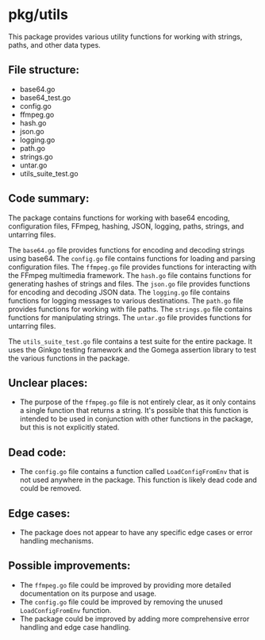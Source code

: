 # pkg/utils

This package provides various utility functions for working with strings, paths, and other data types.

## File structure:

- base64.go
- base64_test.go
- config.go
- ffmpeg.go
- hash.go
- json.go
- logging.go
- path.go
- strings.go
- untar.go
- utils_suite_test.go

## Code summary:

The package contains functions for working with base64 encoding, configuration files, FFmpeg, hashing, JSON, logging, paths, strings, and untarring files.

The `base64.go` file provides functions for encoding and decoding strings using base64. The `config.go` file contains functions for loading and parsing configuration files. The `ffmpeg.go` file provides functions for interacting with the FFmpeg multimedia framework. The `hash.go` file contains functions for generating hashes of strings and files. The `json.go` file provides functions for encoding and decoding JSON data. The `logging.go` file contains functions for logging messages to various destinations. The `path.go` file provides functions for working with file paths. The `strings.go` file contains functions for manipulating strings. The `untar.go` file provides functions for untarring files.

The `utils_suite_test.go` file contains a test suite for the entire package. It uses the Ginkgo testing framework and the Gomega assertion library to test the various functions in the package.

## Unclear places:

- The purpose of the `ffmpeg.go` file is not entirely clear, as it only contains a single function that returns a string. It's possible that this function is intended to be used in conjunction with other functions in the package, but this is not explicitly stated.

## Dead code:

- The `config.go` file contains a function called `LoadConfigFromEnv` that is not used anywhere in the package. This function is likely dead code and could be removed.

## Edge cases:

- The package does not appear to have any specific edge cases or error handling mechanisms.

## Possible improvements:

- The `ffmpeg.go` file could be improved by providing more detailed documentation on its purpose and usage.
- The `config.go` file could be improved by removing the unused `LoadConfigFromEnv` function.
- The package could be improved by adding more comprehensive error handling and edge case handling.

